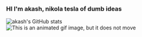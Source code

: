 ### HI I'm akash, nikola tesla of dumb ideas

![akash's GitHub stats](https://github-readme-stats.vercel.app/api?username=akashktesla&show_icons=true&theme=dark)
<img src="https://raw.githubusercontent.com/saadeghi/saadeghi/master/dino.gif" alt="This is an animated gif image, but it does not move"/>
